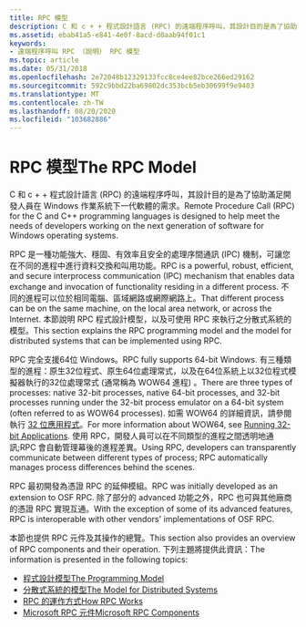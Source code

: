 ```yaml
---
title: RPC 模型
description: C 和 c + + 程式設計語言 (RPC) 的遠端程序呼叫，其設計目的是為了協助滿足開發人員在 Windows 作業系統下一代軟體的需求。
ms.assetid: ebab41a5-e841-4e0f-8acd-d0aab94f01c1
keywords:
- 遠端程序呼叫 RPC （說明） RPC 模型
ms.topic: article
ms.date: 05/31/2018
ms.openlocfilehash: 2e72048b12329133fcc8ce4ee82bce266ed29162
ms.sourcegitcommit: 592c9bbd22ba69802dc353bcb5eb30699f9e9403
ms.translationtype: MT
ms.contentlocale: zh-TW
ms.lasthandoff: 08/20/2020
ms.locfileid: "103682886"
---
```

# <a name="the-rpc-model"></a><span data-ttu-id="b733e-104">RPC 模型</span><span class="sxs-lookup"><span data-stu-id="b733e-104">The RPC Model</span></span>

<span data-ttu-id="b733e-105">C 和 c + + 程式設計語言 (RPC) 的遠端程序呼叫，其設計目的是為了協助滿足開發人員在 Windows 作業系統下一代軟體的需求。</span><span class="sxs-lookup"><span data-stu-id="b733e-105">Remote Procedure Call (RPC) for the C and C++ programming languages is designed to help meet the needs of developers working on the next generation of software for Windows operating systems.</span></span>

<span data-ttu-id="b733e-106">RPC 是一種功能強大、穩固、有效率且安全的處理序間通訊 (IPC) 機制，可讓您在不同的進程中進行資料交換和叫用功能。</span><span class="sxs-lookup"><span data-stu-id="b733e-106">RPC is a powerful, robust, efficient, and secure interprocess communication (IPC) mechanism that enables data exchange and invocation of functionality residing in a different process.</span></span> <span data-ttu-id="b733e-107">不同的進程可以位於相同電腦、區域網路或網際網路上。</span><span class="sxs-lookup"><span data-stu-id="b733e-107">That different process can be on the same machine, on the local area network, or across the Internet.</span></span> <span data-ttu-id="b733e-108">本節說明 RPC 程式設計模型，以及可使用 RPC 來執行之分散式系統的模型。</span><span class="sxs-lookup"><span data-stu-id="b733e-108">This section explains the RPC programming model and the model for distributed systems that can be implemented using RPC.</span></span>

<span data-ttu-id="b733e-109">RPC 完全支援64位 Windows。</span><span class="sxs-lookup"><span data-stu-id="b733e-109">RPC fully supports 64-bit Windows.</span></span> <span data-ttu-id="b733e-110">有三種類型的進程：原生32位程式、原生64位處理常式，以及在64位系統上以32位程式模擬器執行的32位處理常式 (通常稱為 WOW64 進程) 。</span><span class="sxs-lookup"><span data-stu-id="b733e-110">There are three types of processes: native 32-bit processes, native 64-bit processes, and 32-bit processes running under the 32-bit process emulator on a 64-bit system (often referred to as WOW64 processes).</span></span> <span data-ttu-id="b733e-111">如需 WOW64 的詳細資訊，請參閱執行 [32 位應用程式](/windows/desktop/WinProg64/running-32-bit-applications)。</span><span class="sxs-lookup"><span data-stu-id="b733e-111">For more information about WOW64, see [Running 32-bit Applications](/windows/desktop/WinProg64/running-32-bit-applications).</span></span> <span data-ttu-id="b733e-112">使用 RPC，開發人員可以在不同類型的進程之間透明地通訊;RPC 會自動管理幕後的進程差異。</span><span class="sxs-lookup"><span data-stu-id="b733e-112">Using RPC, developers can transparently communicate between different types of process; RPC automatically manages process differences behind the scenes.</span></span>

<span data-ttu-id="b733e-113">RPC 最初開發為憑證 RPC 的延伸模組。</span><span class="sxs-lookup"><span data-stu-id="b733e-113">RPC was initially developed as an extension to OSF RPC.</span></span> <span data-ttu-id="b733e-114">除了部分的 advanced 功能之外，RPC 也可與其他廠商的憑證 RPC 實現互通。</span><span class="sxs-lookup"><span data-stu-id="b733e-114">With the exception of some of its advanced features, RPC is interoperable with other vendors' implementations of OSF RPC.</span></span>

<span data-ttu-id="b733e-115">本節也提供 RPC 元件及其操作的總覽。</span><span class="sxs-lookup"><span data-stu-id="b733e-115">This section also provides an overview of RPC components and their operation.</span></span> <span data-ttu-id="b733e-116">下列主題將提供此資訊：</span><span class="sxs-lookup"><span data-stu-id="b733e-116">The information is presented in the following topics:</span></span>

-   [<span data-ttu-id="b733e-117">程式設計模型</span><span class="sxs-lookup"><span data-stu-id="b733e-117">The Programming Model</span></span>](the-programming-model.md)
-   [<span data-ttu-id="b733e-118">分散式系統的模型</span><span class="sxs-lookup"><span data-stu-id="b733e-118">The Model for Distributed Systems</span></span>](the-model-for-distributed-systems.md)
-   [<span data-ttu-id="b733e-119">RPC 的運作方式</span><span class="sxs-lookup"><span data-stu-id="b733e-119">How RPC Works</span></span>](how-rpc-works.md)
-   [<span data-ttu-id="b733e-120">Microsoft RPC 元件</span><span class="sxs-lookup"><span data-stu-id="b733e-120">Microsoft RPC Components</span></span>](microsoft-rpc-components.md)

 

 
